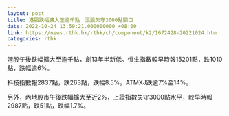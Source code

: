 ```yaml
---
layout: post
title: 港股跌幅擴大至逾千點　滬股失守3000點關口
date: 2022-10-24 13:59:21.000000000 +08:00
link: https://news.rthk.hk/rthk/ch/component/k2/1672428-20221024.htm
categories: rthk
---
```


港股午後跌幅擴大至逾千點，創13年半新低。恒生指數較早時報15201點，跌1010點，跌幅逾6%。

科技指數報2837點，跌263點，跌幅8.5%。ATMXJ跌逾7%至14%。

另外，內地股市午後跌幅擴大至近2%，上證指數失守3000點水平，較早時報2987點，跌51點，跌幅1.7%。
